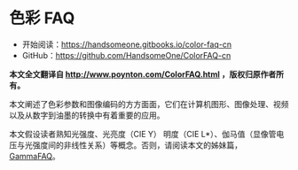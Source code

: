 # 色彩 FAQ

- 开始阅读：https://handsomeone.gitbooks.io/color-faq-cn
- GitHub：https://github.com/HandsomeOne/ColorFAQ-cn

**本文全文翻译自 http://www.poynton.com/ColorFAQ.html ，版权归原作者所有。**

本文阐述了色彩参数和图像编码的方方面面，它们在计算机图形、图像处理、视频以及从数字到油墨的转换中有着重要的应用。

本文假设读者熟知光强度、光亮度（CIE Y）
明度（CIE L*）、伽马值（显像管电压与光强度间的非线性关系）等概念。否则，请阅读本文的姊妹篇，[GammaFAQ](http://www.poynton.com/notes/colour_and_gamma/GammaFAQ.html)。
